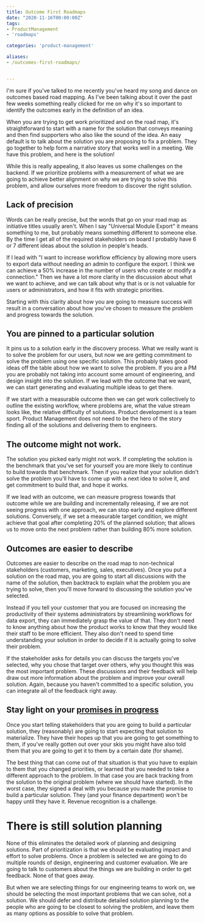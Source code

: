```yaml
---
title: Outcome First Roadmaps
date: "2020-11-16T00:00:00Z"
tags: 
- ProductManagement
- 'roadmaps'

categories: 'product-management'

aliases: 
- /outcomes-first-roadmaps/


---
```

I'm sure if you've talked to me recently you've heard my song and dance on outcomes based road mapping.  As I've been talking about it over the past few weeks something really clicked for me on why it's so important to identify the outcomes early in the definition of an idea.  

When you are trying to get work prioritized and on the road map, it's straightforward to start with a name for the solution that conveys meaning and then find supporters who also like the sound of the idea.  An easy default is to talk about the solution you are proposing to fix a problem.  They go together to help form a narrative story that works well in a meeting.  We have this problem, and here is the solution!

While this is really appealing, it also leaves us some challenges on the backend.  If we prioritize problems with a measurement of what we are going to achieve better alignment on why we are trying to solve this problem, and allow ourselves more freedom to discover the right solution.

<!--more-->

## Lack of precision
Words can be really precise, but the words that go on your road map as initiative titles usually aren't. When I say "Universal Module Export" it means something to me, but probably means something different to someone else.  By the time I get all of the required stakeholders on board I probably have 6 or 7 different ideas about the solution in people's heads.

If I lead with "I want to increase workflow efficiency by allowing more users to export data without needing an admin to configure the export. I think we can achieve a 50% increase in the number of users who create or modify a connection." Then we have a lot more clarity in the discussion about what we want to achieve, and we can talk about why that is or is not valuable for users or administrators, and how it fits with strategic priorities. 

Starting with this clarity about how you are going to measure success will result in a conversation about how you've chosen to measure the problem and progress towards the solution. 

## You are pinned to a particular solution
It pins us to a solution early in the discovery process.  What we really want is to solve the problem for our users, but now we are getting commitment to solve the problem using one specific solution. This probably takes good ideas off the table about how we want to solve the problem. If you are a PM you are probably not taking into account some amount of engineering, and design insight into the solution. If we lead with the outcome that we want, we can start generating and evaluating multiple ideas to get there. 

If we start with a measurable outcome then we can get work collectively to outline the existing workflow, where problems are, what the value stream looks like, the relative difficulty of solutions. Product development is a team sport.  Product Management does not need to be the hero of the story finding all of the solutions and delivering them to engineers.  

## The outcome might not work. 
The solution you picked early might not work.  If completing the solution is the benchmark that you've set for yourself you are more likely to continue to build towards that benchmark.  Then if you realize that your solution didn't solve the problem you'll have to come up with a next idea to solve it, and get commitment to build that, and hope it works.  

If we lead with an outcome, we can measure progress towards that outcome while we are building and incrementally releasing, if we are not seeing progress with one approach, we can stop early and explore different solutions. Conversely, if we set a measurable target condition, we might achieve that goal after completing 20% of the planned solution; that allows us to move onto the next problem rather than building 80% more solution.

## Outcomes are easier to describe

Outcomes are easier to describe on the road map to non-technical stakeholders (customers, marketing, sales, executives).  Once you put a solution on the road map, you are going to start all discussions with the name of the solution, then backtrack to explain what the problem you are trying to solve, then you'll move forward to discussing the solution you've selected.  

Instead if you tell your customer that you are focused on increasing the productivity of their systems administrators by streamlining workflows for data export, they can immediately grasp the value of that. They don't need to know anything about how the product works to know that they would like their staff to be more efficient. They also don't need to spend time understanding your solution in order to decide if it is actually going to solve their problem.

If the stakeholder asks for details you can discuss the targets you've selected, why you chose that target over others, why you thought this was the most important problem. These discussions and their feedback will help draw out more information about the problem and improve your overall solution.  Again, because you haven't committed to a specific solution, you can integrate all of the feedback right away.  

## Stay light on your [promises in progress](https://medium.com/hackernoon/limit-pip-promises-in-progress-d77774802bbd)

Once you start telling stakeholders that you are going to build a particular solution, they (reasonably) are going to start expecting that solution to materialize. They have their hopes up that you are going to get something to them, if you've really gotten out over your skis you might have also told them that you are going to get it to them by a certain date (for shame). 

The best thing that can come out of that situation is that you have to explain to them that you changed priorities, or learned that you needed to take a different approach to the problem. In that case you are back tracking from the solution to the original problem (where we should have started). In the worst case, they signed a deal with you because you made the promise to build a particular solution. They (and your finance department) won't be happy until they have it. Revenue recognition is a challenge.

# There is still solution planning

None of this eliminates the detailed work of planning and designing solutions.  Part of prioritization is that we should be evaluating impact and effort to solve problems.  Once a problem is selected we are going to do multiple rounds of design, engineering and customer evaluation.  We are going to talk to customers about the things we are building in order to get feedback.  None of that goes away.  

But when we are selecting things for our engineering teams to work on, we should be selecting the most important problems that we can solve, not a solution. We should defer and distribute detailed solution planning to the people who are going to be closest to solving the problem, and leave them as many options as possible to solve that problem.